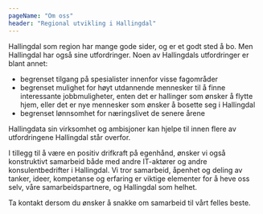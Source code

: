 ```yaml
---
pageName: "Om oss"
header: "Regional utvikling i Hallingdal"
---
```

Hallingdal som region har mange gode sider, og er et godt sted å bo. Men Hallingdal har også sine utfordringer. Noen av Hallingdals utfordringer er blant annet:

* begrenset tilgang på spesialister innenfor visse fagområder
* begrenset mulighet for høyt utdannende mennesker til å finne interessante jobbmuligheter, enten det er hallinger som ønsker å flytte hjem, eller det er nye mennesker som ønsker å bosette seg i Hallingdal
* begrenset lønnsomhet for næringslivet de senere årene

Hallingdata sin virksomhet og ambisjoner kan hjelpe til innen flere av utfordringene Hallingdal står overfor.

I tillegg til å være en positiv drifkraft på egenhånd, ønsker vi også konstruktivt samarbeid både med andre IT-aktører og andre konsulentbedrifter i Hallingdal. Vi tror samarbeid, åpenhet og deling av tanker, ideer, kompetanse og erfaring er viktige elementer for å heve oss selv, våre samarbeidspartnere, og Hallingdal som helhet.

Ta kontakt dersom du ønsker å snakke om samarbeid til vårt felles beste.